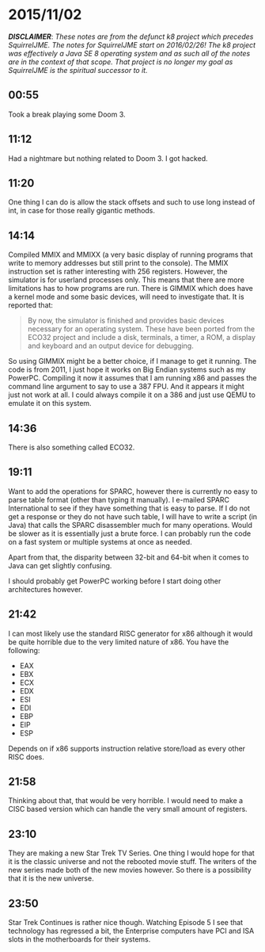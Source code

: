 # 2015/11/02

***DISCLAIMER***: _These notes are from the defunct k8 project which_
_precedes SquirrelJME. The notes for SquirrelJME start on 2016/02/26!_
_The k8 project was effectively a Java SE 8 operating system and as such_
_all of the notes are in the context of that scope. That project is no_
_longer my goal as SquirrelJME is the spiritual successor to it._

## 00:55

Took a break playing some Doom 3.

## 11:12

Had a nightmare but nothing related to Doom 3. I got hacked.

## 11:20

One thing I can do is allow the stack offsets and such to use long instead of
int, in case for those really gigantic methods.

## 14:14

Compiled MMIX and MMIXX (a very basic display of running programs that write
to memory addresses but still print to the console). The MMIX instruction set
is rather interesting with 256 registers. However, the simulator is for
userland processes only. This means that there are more limitations has to
how programs are run. There is GIMMIX which does have a kernel mode and some
basic devices, will need to investigate that. It is reported that:

> By now, the simulator is finished and provides basic devices necessary for
> an operating system. These have been ported from the ECO32 project and
> include a disk, terminals, a timer, a ROM, a display and keyboard and an
> output device for debugging.

So using GIMMIX might be a better choice, if I manage to get it running. The
code is from 2011, I just hope it works on Big Endian systems such as my
PowerPC. Compiling it now it assumes that I am running x86 and passes the
command line argument to say to use a 387 FPU. And it appears it might just not
work at all. I could always compile it on a 386 and just use QEMU to emulate it
on this system.

## 14:36

There is also something called ECO32.

## 19:11

Want to add the operations for SPARC, however there is currently no easy to
parse table format (other than typing it manually). I e-mailed SPARC
International to see if they have something that is easy to parse. If I do not
get a response or they do not have such table, I will have to write a script
(in Java) that calls the SPARC disassembler much for many operations. Would
be slower as it is essentially just a brute force. I can probably run the
code on a fast system or multiple systems at once as needed.

Apart from that, the disparity between 32-bit and 64-bit when it comes to Java
can get slightly confusing.

I should probably get PowerPC working before I start doing other architectures
however.

## 21:42

I can most likely use the standard RISC generator for x86 although it would be
quite horrible due to the very limited nature of x86. You have the following:

 * EAX
 * EBX
 * ECX
 * EDX
 * ESI
 * EDI
 * EBP
 * EIP
 * ESP

Depends on if x86 supports instruction relative store/load as every other
RISC does.

## 21:58

Thinking about that, that would be very horrible. I would need to make a CISC
based version which can handle the very small amount of registers.

## 23:10

They are making a new Star Trek TV Series. One thing I would hope for that it
is the classic universe and not the rebooted movie stuff. The writers of the
new series made both of the new movies however. So there is a possibility that
it is the new universe.

## 23:50

Star Trek Continues is rather nice though. Watching Episode 5 I see that
technology has regressed a bit, the Enterprise computers have PCI and ISA
slots in the motherboards for their systems.


